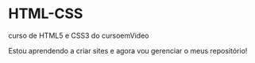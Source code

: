 # HTML-CSS
 curso de HTML5 e CSS3 do cursoemVideo

Estou aprendendo a criar sites e agora vou gerenciar o meus repositório!